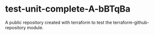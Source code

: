 # test-unit-complete-A-bBTqBa
A public repository created with terraform to test the terraform-github-repository module.
